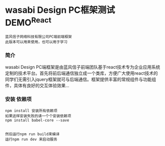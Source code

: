 # wasabi Design PC框架测试DEMO<sup>React</sup>
	蓝风信子网络科技有限公司PC端前端框架
	此版本可以用来使用，也可以用于学习
### 简介

wasabi Design PC端框架是由蓝风信子前端团队基于react技术专为企业应用系统定制的技术平台。首先将前后端通信独立成一个类库，方便广大使用react技术的同学们无需引入jquery框架就可与后端通信。框架提供丰富的常规组件与功能组件，具体有良好的交互体验效果... 

### 安装 依赖项
```
npm install 安装所有依赖项
如果这样安装失败的请一个个安装依赖项
npm install babel-core --save


然后运行npm run build来编译
运行npm run dev 来启动服务
